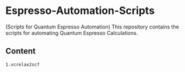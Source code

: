 # Espresso-Automation-Scripts 
(Scripts for Quantum Espresso Automation)
This repository contains the scripts for automating Quantum Espresso Calculations.
## Content
    1.vcrelax2scf
    
  

  
